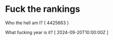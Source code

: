 # Fuck the rankings

Who the hell am I?
{ 4425663 }

What fucking year is it?
[ 2024-09-20T10:00:00Z ]
